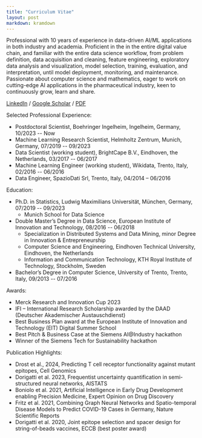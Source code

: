 ```yaml
---
title: "Curriculum Vitae"
layout: post
markdown: kramdown
---
```


Professional with 10 years of experience in data-driven AI/ML applications in both industry and academia. Proficient
in the in the entire digital value chain, and familiar with the entire data science workflow, from problem definition,
data acquisition and cleaning, feature engineering, exploratory data analysis and visualization, model selection,
training, evaluation, and interpretation, until model deployment, monitoring, and maintenance. Passionate about
computer science and mathematics, eager to work on cutting-edge AI applications in the pharmaceutical industry,
keen to continuously grow, learn and share.

[LinkedIn](https://www.linkedin.com/in/edorigatti/) / [Google Scholar](https://scholar.google.com/citations?user=LMBLCLoAAAAJ&hl=en) / [PDF](/attachments/CV-Emilio-Dorigatti.pdf)

Selected Professional Experience:
  - Postdoctoral Scientist, Boehringer Ingelheim, Ingelheim, Germany, 10/2023 -- Now
  - Machine Learning Research Scientist, Helmholtz Zentrum, Munich, Germany, 07/2019 -- 09/2023
  - Data Scientist (working student), BrightCape B.V., Eindhoven, the Netherlands, 03/2017 -- 06/2017
  - Machine Learning Engineer (working student), Wikidata, Trento, Italy, 02/2016 -- 06/2016
  - Data Engineer, SpazioDati Srl, Trento, Italy, 04/2014 – 06/2016

Education:
 - Ph.D. in Statistics, Ludwig Maximilians Universität, München, Germany, 07/2019 -- 09/2023
   - Munich School for Data Science
 - Double Master’s Degree in Data Science, European Institute of Innovation and Technology, 08/2016 -- 06/2018
   - Specialization in Distributed Systems and Data Mining, minor Degree in Innovation & Entrepreneurship
   - Computer Science and Engineering, Eindhoven Technical University, Eindhoven, the Netherlands
   - Information and Communication Technology, KTH Royal Institute of Technology, Stockholm, Sweden
 - Bachelor’s Degree in Computer Science, University of Trento, Trento, Italy, 09/2013 -- 07/2016

Awards:
 - Merck Research and Innovation Cup 2023
 - IFI – International Research Scholarship awarded by the DAAD (Deutscher Akademischer Austauschdienst)
 - Best Business Plan award at the European Institute of Innovation and Technology (EIT) Digital Summer School
 - Best Pitch & Business Case at the Siemens AI@Industry hackathon
 - Winner of the Siemens Tech for Sustainability hackathon

Publication Highlights:
 - Drost et al., 2024, Predicting T cell receptor functionality against mutant epitopes, Cell Genomics
 - Dorigatti et al. 2023, Frequentist uncertainty quantification in semi-structured neural networks, AISTATS
 - Boniolo et al. 2021, Artificial Intelligence in Early Drug Development enabling Precision Medicine, Expert Opinion on Drug Discovery
 - Fritz et al. 2021, Combining Graph Neural Networks and Spatio-temporal Disease Models to Predict COVID-19 Cases in Germany, Nature Scientific Reports
 - Dorigatti et al. 2020, Joint epitope selection and spacer design for string-of-beads vaccines, ECCB (best poster award)
